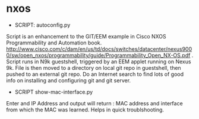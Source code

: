 # nxos

- SCRIPT: autoconfig.py

Script is an enhancement to the GIT/EEM example in Cisco NXOS Programmability and Automation book.
http://www.cisco.com/c/dam/en/us/td/docs/switches/datacenter/nexus9000/sw/open_nxos/programmability/guide/Programmability_Open_NX-OS.pdf . Script runs in N9k guestshell, triggered by an EEM applet running on Nexus 9k. File is then moved to a directory on local git repo in guestshell, then pushed to an external git repo. Do an Internet search to find lots of good info on installing and configuring git     and git server.


- SCRIPT show-mac-interface.py

Enter and IP Address and output will return : MAC address and interface from which the MAC was learned. Helps in quick troublshooting.



